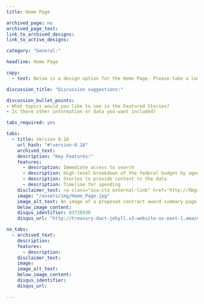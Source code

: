 ```yaml
---
title: Home Page

archived_page: no
archived_page_text:
link_to_archived_designs:
link_to_active_designs:

category: "General:"

headline: Home Page

copy: 
  - text: Below is a design option for the Home Page. Please take a look and tell us what you think in the discussion section below the option.

discussion_title: "Discussion suggestions:"

discussion_bullet_points:
- What topics would you like to see in the Featured Stories?
- Is there other information or data you want included?

tabs_required: yes

tabs:
  - title: Version 0.1A
    url_hash: "#!version-0.1A"
    archived_text:
    description: "Key Features:"
    features:
      - description: Immediate access to search
      - description: High-level breakdown of the federal budget by agency, geography, and top recipient
      - description: Stories to provide context to the data
      - description: Timeline for spending
    disclaimer_text: <a class="usa-cta external-link" href='http://9bgx80.axshare.com/home.html' target="_blank">View an interactive version of the below image</a>
    image: "/assets/img/Home_Page.jpg"
    image_alt_text: An image of a proposed contract award summary page design. It features the award ID, the total award amount, and place of performance at the top of the page. To the left is the recipient information, the sub-recipient information, and the other awards received by the recipient. To the right is a section with the awarding and funding agency information, the award date, the award type, the PSC and NAICS codes. Below this section is a nested pie chart displaying the total award amount, the funded amount, the amount spent. Across the bottom of the page is a timeline showing the modifications and sub-awards.  The next section below contains more contract award details on the left and a timeline of award modifications on the right.
    below_image_content:
    disqus_identifier: 83728938
    disqus_url: "http://treasury-dact-jekyll.s3-website-us-east-1.amazonaws.com/dev/concepts/home-page/"

no_tabs: 
  - archived_text:
    description:
    features:
      - description:
    disclaimer_text:
    image:
    image_alt_text:
    below_image_content:
    disqus_identifier:
    disqus_url:
   
---
```

